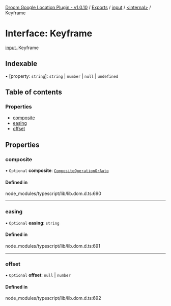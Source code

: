 [Droom Google Location Plugin - v1.0.10](../README.md) / [Exports](../modules.md) / [input](../modules/input.md) / [<internal\>](../modules/input._internal_.md) / Keyframe

# Interface: Keyframe

[input](../modules/input.md).[<internal>](../modules/input._internal_.md).Keyframe

## Indexable

▪ [property: `string`]: `string` \| `number` \| ``null`` \| `undefined`

## Table of contents

### Properties

- [composite](input._internal_.Keyframe.md#composite)
- [easing](input._internal_.Keyframe.md#easing)
- [offset](input._internal_.Keyframe.md#offset)

## Properties

### composite

• `Optional` **composite**: [`CompositeOperationOrAuto`](../modules/input._internal_.md#compositeoperationorauto)

#### Defined in

node_modules/typescript/lib/lib.dom.d.ts:690

___

### easing

• `Optional` **easing**: `string`

#### Defined in

node_modules/typescript/lib/lib.dom.d.ts:691

___

### offset

• `Optional` **offset**: ``null`` \| `number`

#### Defined in

node_modules/typescript/lib/lib.dom.d.ts:692
